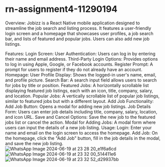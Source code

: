 # rn-assignment4-11290194
Overview:
Jobizz is a React Native mobile application designed to streamline the job search and listing process. It features a user-friendly login screen and a homepage that showcases user profiles, a job search bar, and lists of featured and popular jobs. Users can also add new job listings.

Features:
Login Screen:
User Authentication: Users can log in by entering their name and email address.
Third-Party Login Options: Provides options to log in using Apple, Google, or Facebook accounts.
Register Prompt: A prompt for users to register if they do not already have an account.
Homepage:
User Profile Display: Shows the logged-in user's name, email, and profile picture.
Search Bar: A search input field allows users to search for jobs by title or position.
Featured Jobs: A horizontally scrollable list displaying featured job listings, each with an icon, title, company, salary, and location.
Popular Jobs: A vertically scrollable list of popular job listings, similar to featured jobs but with a different layout.
Add Job Functionality:
Add Job Button: Opens a modal for adding new job listings.
Job Details Form: Users can enter job details including title, company, salary, location, and icon URL.
Save and Cancel Options: Save the new job to the featured jobs list or cancel the action.
Modal for Adding Jobs: A modal form where users can input the details of a new job listing.
Usage:
Login: Enter your name and email on the login screen to access the homepage.
Add Job: On the homepage, click the "Add Job" button, fill in the job details in the modal, and save the new job listing.
![WhatsApp Image 2024-06-19 at 23 28 20_e1f6a6cd](https://github.com/Quaci-Perry/rn-assignment4-11290194/assets/170188245/2ab8d6ad-8767-4a85-8682-76e17697b293)
![WhatsApp Image 2024-06-19 at 23 32 00_514411e6](https://github.com/Quaci-Perry/rn-assignment4-11290194/assets/170188245/bf5baff2-ea3d-44d1-97d7-874a7f06e36f)
![WhatsApp Image 2024-06-19 at 23 32 52_d29937bb](https://github.com/Quaci-Perry/rn-assignment4-11290194/assets/170188245/776d82f7-bed5-4811-9288-cf127bb44b0c)

